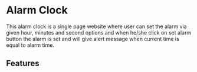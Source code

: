 # Alarm Clock
This alarm clock is a single page website where user can set the alarm via given hour, minutes and second options and when he/she click on set alarm button the alarm is set and will give alert message when current time is equal to alarm time.

## Features

